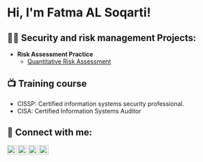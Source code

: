<h1>Hi, I'm Fatma AL Soqarti! </h1>

<h2>👨‍💻 Security and risk management Projects:</h2>

- <b>Risk Assessment Practice </b>
  - [Quantitative Risk Assessment]([https://github.com/falsoqatri/qualitative_risk_assessment_LAB])

<h2>📺 Training course</h2>

- CISSP: Certified information systems security professional.
- CISA: Certified Information Systems Auditor

<h2> 🤳 Connect with me:</h2>

[<img align="left" alt="ttt | YouTube" width="22px" src="https://cdn.jsdelivr.net/npm/simple-icons@v3/icons/youtube.svg" />][youtube]
[<img align="left" alt="ttt| Twitter" width="22px" src="https://cdn.jsdelivr.net/npm/simple-icons@v3/icons/twitter.svg" />][twitter]
[<img align="left" alt="tttttt | LinkedIn" width="22px" src="https://cdn.jsdelivr.net/npm/simple-icons@v3/icons/linkedin.svg" />][linkedin]
[<img align="left" alt="ttt | Instagram" width="22px" src="https://cdn.jsdelivr.net/npm/simple-icons@v3/icons/instagram.svg" />][instagram]

[twitter]: https://twitter.com
[youtube]: https://www.youtube.com
[instagram]: https://www.instagram.com
[linkedin]: https://linkedin.com




